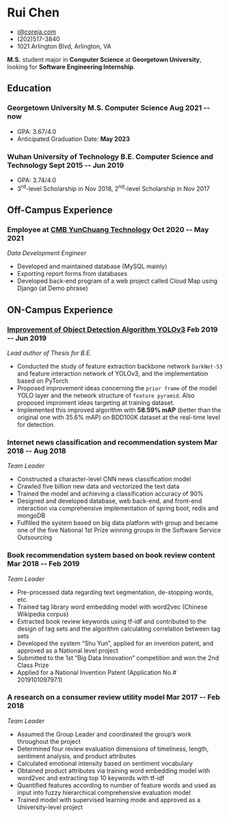 # Rui Chen
- [i@coreja.com](mailto://i@coreja.com)
- (202)517-3840
- 1021 Arlington Blvd, Arlington, VA

**M.S.** student major in **Computer Science** at **Georgetown University**, looking for **Software Engineering Internship**.

## Education
### Georgetown University <span>M.S. Computer Science</span> <span>Aug 2021 -- now</span>
- GPA: 3.67/4.0
- Anticipated Graduation Date: **May 2023**

### Wuhan University of Technology <span>B.E. Computer Science and Technology</span> <span>Sept 2015 -- Jun 2019</span>
- GPA: 3.74/4.0
- 3<sup>rd</sup>-level Scholarship in Nov 2018, 2<sup>nd</sup>-level Scholarship in Nov 2017

## Off-Campus Experience
### <span>Employee at [CMB YunChuang Technology](http://cmbyc.com)</span> <span>Oct 2020 -- May 2021</span>
*Data Development Engineer*

- Developed and maintained database (MySQL mainly)
- Exporting report forms from databases
- Developed back-end program of a web project called Cloud Map using Django (at Demo phrase)

## ON-Campus Experience
### [Improvement of Object Detection Algorithm YOLOv3](https://coreja.github.io/Schoolwork/2019/05/%E7%89%A9%E4%BD%93%E6%A3%80%E6%B5%8B%E7%AE%97%E6%B3%95YOLOv3%E7%9A%84%E6%94%B9%E8%BF%9B%E2%80%94%E2%80%94%E8%AE%BA%E6%96%87/#abstract)  <span>Feb 2019 -- Jun 2019</span>
*Lead author of Thesis for B.E.*

- Conducted the study of feature extraction backbone network `DarkNet-53` and feature interaction network of YOLOv3, and the implementation based on PyTorch
- Proposed improvement ideas concerning the `prior frame` of the model YOLO layer and the network structure of `feature pyramid`. Also proposed improment ideas targeting at training dataset.
- Implemented this improved algorithm with **58.59% mAP** (better than the original one with 35.6% mAP) on BDD100K dataset at the real-time level for detection.

### Internet news classification and recommendation system <span>Mar 2018 -- Aug 2018</span>
*Team Leader*

- Constructed a character-level CNN news classification model 
- Crawled five billion new data and vectorized the text data
- Trained the model and achieving a classification accuracy of 90%
- Designed and developed database, web back-end, and front-end interaction via comprehensive implementation of spring boot, redis and mongoDB
- Fulfilled the system based on big data platform with group and became one of the five National 1st Prize winning groups in the Software Service Outsourcing

### Book recommendation system based on book review content <span>Mar 2018 -- Feb 2019</span>
*Team Leader*

- Pre-processed data regarding text segmentation, de-stopping words, etc.
- Trained tag library word embedding model with word2vec (Chinese Wikipedia corpus)
- Extracted book review keywords using tf-idf and contributed to the design of tag sets and the algorithm calculating correlation between tag sets
- Developed the system “Shu Yun”, applied for an invention patent, and approved as a National level project
- Submitted to the 1st “Big Data Innovation” competition and won the 2nd Class Prize
- Applied for a National Invention Patent (Application No.# 201910109797.1)

### A research on a consumer review utility model <span>Mar 2017 -- Feb 2018</span>
*Team Leader*

- Assumed the Group Leader and coordinated the group’s work throughout the project
- Determined four review evaluation dimensions of timeliness, length, sentiment analysis, and product attributes
- Calculated emotional intensity based on sentiment vocabulary
- Obtained product attributes via training word embedding model with word2vec and extracting top 10 keywords with tf-idf
- Quantified features according to number of feature words and used as input into fuzzy hierarchical comprehensive evaluation model
- Trained model with supervised learning mode and approved as a University-level project
